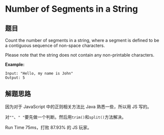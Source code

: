 # Number of Segments in a String

## 题目

Count the number of segments in a string, where a segment is defined to be a contiguous sequence of non-space characters.

Please note that the string does not contain any non-printable characters.

**Example:**

```
Input: "Hello, my name is John"
Output: 5
```

## 解题思路

因为对于 JavaScript 中的正则相关方法比 Java 熟悉一些，所以用 JS 写的。

对`""`、`" "`要先做一个判断。然后用`trim()`和`split()`方法解决。

Run Time 75ms，打败 87.93% 的 JS 玩家。
